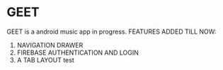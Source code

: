 # GEET
GEET is a android music app in progress.
FEATURES ADDED TILL NOW:
1. NAVIGATION DRAWER
2. FIREBASE AUTHENTICATION AND LOGIN
3. A TAB LAYOUT
test
